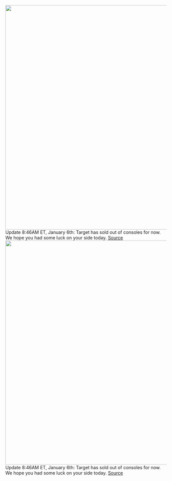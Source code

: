 <img src='https://cdn.vox-cdn.com/thumbor/VAIJR4h67M9TEim0vDAwKE5fGFI=/0x0:2040x1360/1200x800/filters:focal(857x517:1183x843)/cdn.vox-cdn.com/uploads/chorus_image/image/70353928/vpavic_4261_20201023_0060.0.jpg' width='700px' /><br/>
Update 8:46AM ET, January 6th: Target has sold out of consoles for now. We hope you had some luck on your side today.
<a href='https://www.theverge.com/2022/1/6/22848441/sony-ps5-xbox-series-x-target-console-restock-availability-where-to-buy'> Source <a/><img src='https://cdn.vox-cdn.com/thumbor/VAIJR4h67M9TEim0vDAwKE5fGFI=/0x0:2040x1360/1200x800/filters:focal(857x517:1183x843)/cdn.vox-cdn.com/uploads/chorus_image/image/70353928/vpavic_4261_20201023_0060.0.jpg' width='700px' /><br/>
Update 8:46AM ET, January 6th: Target has sold out of consoles for now. We hope you had some luck on your side today.
<a href='https://www.theverge.com/2022/1/6/22848441/sony-ps5-xbox-series-x-target-console-restock-availability-where-to-buy'> Source <a/>